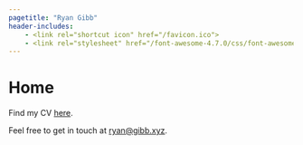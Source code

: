 ```yaml
---
pagetitle: "Ryan Gibb"
header-includes:
	- <link rel="shortcut icon" href="/favicon.ico">
	- <link rel="stylesheet" href="/font-awesome-4.7.0/css/font-awesome.min.css">
---
```


<h1>
Home
<span style="float: right; margin: 0">
	<a href="https://www.linkedin.com/in/ryan-gibb"
		style="float: left; margin: 0 0.5em 0 0;">
		<i class="fa fa-linkedin"></i>
	</a>
	<a href="https://github.com/RyanGibb"
		style="float: left; margin: 0 0 0 0;">
		<i class="fa fa-github"></i>
	</a>
</span>
</h1>

Find my CV [here](/resources/cv.pdf).

Feel free to get in touch at [ryan@gibb.xyz](mailto:ryan@gibb.xyz).

